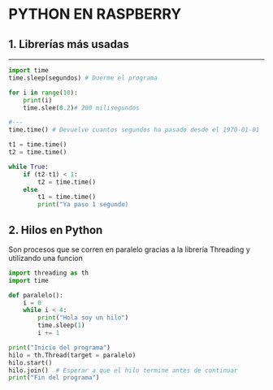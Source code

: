 # PYTHON EN RASPBERRY

## 1. Librerías más usadas
---

```python
import time
time.sleep(segundos) # Duerme el programa

for i in range(10):
    print(i)
    time.slee(0.2)# 200 milisegundos

#---
time.time() # Devuelve cuantos segundos ha pasado desde el 1970-01-01

t1 = time.time()
t2 = time.time()

while True:
    if (t2-t1) < 1:
        t2 = time.time()
    else
        t1 = time.time()
        print("Ya paso 1 segundo)
```

## 2. Hilos en Python

Son procesos que se corren en paralelo gracias a la librería Threading y utilizando una funcion

```py
import threading as th
import time

def paralelo():
    i = 0
    while i < 4:
        print("Hola soy un hilo")
        time.sleep(1)
        i += 1

print("Inicio del programa")
hilo = th.Thread(target = paralelo)
hilo.start()
hilo.join()  # Esperar a que el hilo termine antes de continuar
print("Fin del programa")
```

